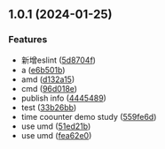 ## 1.0.1 (2024-01-25)


### Features

* 新增eslint ([5d8704f](https://github.com/jason-xiewenqiang/share-projects/commit/5d8704ff2ef13bd5bfa7cf85d0078e4ed016e876))
* a ([e6b501b](https://github.com/jason-xiewenqiang/share-projects/commit/e6b501b0cab3d0a2db3a6a476d3e2e5e11fd0b34))
* amd ([d132a15](https://github.com/jason-xiewenqiang/share-projects/commit/d132a15c6be748c8ddd0afcef07aaa4510e7e5b2))
* cmd ([96d018e](https://github.com/jason-xiewenqiang/share-projects/commit/96d018eb60ffa21ec5b20a5fc761b7361425bc79))
* publish info ([4445489](https://github.com/jason-xiewenqiang/share-projects/commit/4445489f867c3953a6d78f86a0a18479ad065594))
* test ([33b26bb](https://github.com/jason-xiewenqiang/share-projects/commit/33b26bb71f24cf12006b28de062e9a9ef7610541))
* time coounter demo study ([559fe6d](https://github.com/jason-xiewenqiang/share-projects/commit/559fe6daf2ed7efbe1f53e415705633fff617b33))
* use umd ([51ed21b](https://github.com/jason-xiewenqiang/share-projects/commit/51ed21b77f2c2419453ae5790b416dc670811e77))
* use umd ([fea62e0](https://github.com/jason-xiewenqiang/share-projects/commit/fea62e05b51ba9dd60a01ce6aeb6242df39f52b6))



